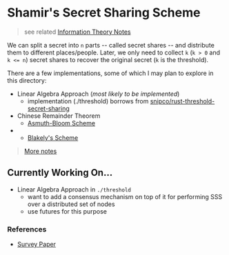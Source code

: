 # Shamir's Secret Sharing Scheme
> see related [Information Theory Notes](https://github.com/AmarRSingh/notes/tree/master/Cryptography/InformationTheory)

We can split a secret into `n` parts -- called secret shares -- and distribute them to different places/people. Later, we only need to collect `k` (`k > 0` and `k <= n`) secret shares to recover the original secret (`k` is the threshold).

There are a few implementations, some of which I may plan to explore in this directory:
* Linear Algebra Approach (*most likely to be implemented*)
    * implementation (./threshold) borrows from [snipco/rust-threshold-secret-sharing](https://github.com/snipsco/rust-threshold-secret-sharing/blob/master/src/lib.rs)
* Chinese Remainder Theorem 
    * [Asmuth-Bloom Scheme](https://en.wikipedia.org/wiki/Secret_sharing_using_the_Chinese_remainder_theorem#Asmuth-Bloom.27s_threshold_secret_sharing_scheme)
* * [Blakely's Scheme](https://en.wikipedia.org/wiki/Secret_sharing#Blakley.27s_scheme)

>  [More notes](https://github.com/AmarRSingh/notes/blob/master/Cryptography/SSSS.md)

## Currently Working On...
* Linear Algebra Approach in `./threshold`
    * want to add a consensus mechanism on top of it for performing SSS over a distributed set of nodes
    * use futures for this purpose

### References
* [Survey Paper](https://www.cs.bgu.ac.il/~beimel/Papers/Survey.pdf)